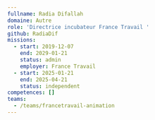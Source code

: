 ```yaml
---
fullname: Radia Difallah
domaine: Autre
role: 'Directrice incubateur France Travail '
github: RadiaDif
missions:
  - start: 2019-12-07
    end: 2029-01-21
    status: admin
    employer: France Travail
  - start: 2025-01-21
    end: 2025-04-21
    status: independent
competences: []
teams:
  - /teams/francetravail-animation
---
```

